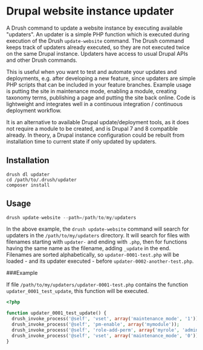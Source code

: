 # Drupal website instance updater

A Drush command to update a website instance by executing available "updaters".
An updater is a simple PHP function which is executed during execution of the Drush `update-website` command.
The Drush command keeps track of updaters already executed, so they are not executed twice on the same Drupal instance.
Updaters have access to usual Drupal APIs and other Drush commands.

This is useful when you want to test and automate your updates and deployments, e.g. after developing a new feature, since updaters are simple PHP scripts that can be included in your feature branches.
Example usage is putting the site in maintenance mode, enabling a module, creating taxonomy terms, publishing a page and putting the site back online.
Code is lightweight and integrates well in a continuous integration / continuous deployment workflow.

It is an alternative to available Drupal update/deployment tools, as it does not require a module to be created, and is Drupal 7 and 8 compatible already.
In theory, a Drupal instance configuration could be rebuilt from installation time to current state if only updated by updaters.

## Installation

```
drush dl updater
cd /path/to/.drush/updater
composer install
```

## Usage

```php
drush update-website --path=/path/to/my/updaters
```

In the above example, the `drush update-website` command will search for updaters in the `/path/to/my/updaters` directory.
It will search for files with filenames starting with `updater-` and ending with `.php`, then for functions having the same name as the filename, adding `_update` in the end.
Filenames are sorted alphabetically, so `updater-0001-test.php` will be loaded - and its updater executed - before `updater-0002-another-test.php`.

###Example

If file `/path/to/my/updaters/updater-0001-test.php` contains the function `updater_0001_test_update`, this function will be executed.

```php
<?php

function updater_0001_test_update() {
  drush_invoke_process('@self', 'vset', array('maintenance_mode', '1'));
  drush_invoke_process('@self', 'pm-enable', array('mymodule'));
  drush_invoke_process('@self', 'role-add-perm', array('myrole', 'administer mymodule'));
  drush_invoke_process('@self', 'vset', array('maintenance_mode', '0'));
}
```
